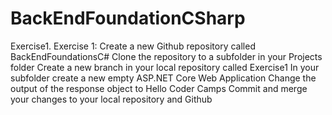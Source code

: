 # BackEndFoundationCSharp
Exercise1.
Exercise 1: Create a new Github repository called BackEndFoundationsC#
Clone the repository to a subfolder in your Projects folder
Create a new branch in your local repository called Exercise1
In your subfolder create a new empty ASP.NET Core Web Application
Change the output of the response object to Hello Coder Camps
Commit and merge your changes to your local repository and Github
